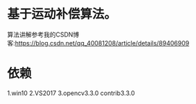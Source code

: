 # 基于运动补偿算法。
算法讲解参考我的CSDN博客:https://blog.csdn.net/qq_40081208/article/details/89406909

# 依赖
1.win10 
2.VS2017
3.opencv3.3.0  contrib3.3.0
